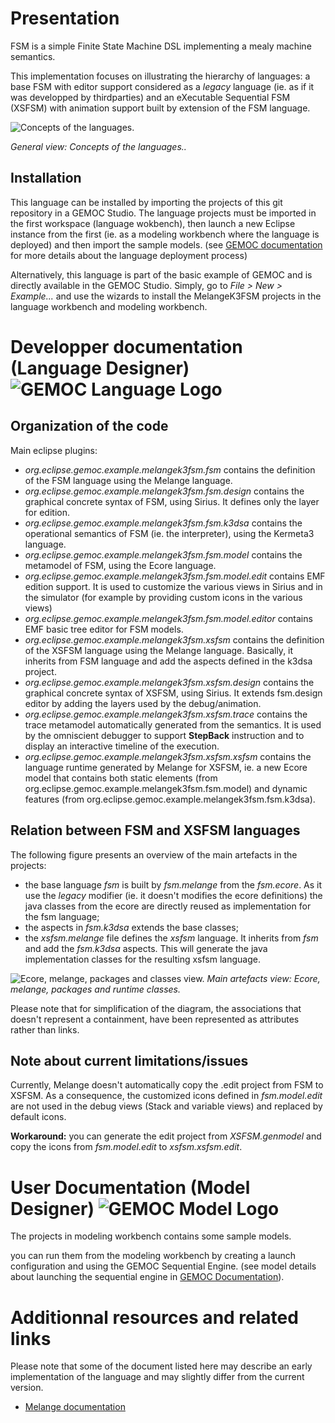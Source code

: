 # Presentation
FSM is a simple Finite State Machine DSL implementing a mealy machine semantics.

This implementation focuses on illustrating the hierarchy of languages: a base FSM with editor support 
considered as a _legacy_ language (ie. as if it was developped by thirdparties)
and an eXecutable Sequential FSM (XSFSM) with animation support built by extension of the FSM language.

![Concepts of the languages.](https://github.com/eclipse/gemoc-studio/raw/master/official_samples/sample.deployers/plugins/org.eclipse.gemoc.gemoc_language_workbench.sample.deployer/figures-gen/src/main/plantuml/MelangeK3FSM_language_concepts_figure.png)

*General view: Concepts of the languages..*

## Installation

This language can be installed by importing the projects of this git repository in a GEMOC Studio. 
The language projects must be imported in the first workspace (language wokbench), 
then launch a new Eclipse instance from the first (ie. as a modeling workbench where the language is deployed) 
and then import the sample models. 
(see [GEMOC documentation](http://gemoc.github.io/gemoc-studio/publish/guide/html_single/Guide.html#deploy-languages-chapter) 
for more details about the language deployment process)

Alternatively, this language is part of the basic example of GEMOC and is directly available in the GEMOC Studio. 
Simply, go to _File > New > Example..._ and use the wizards to install the MelangeK3FSM projects in the language workbench and modeling workbench. 

# Developper documentation (Language Designer) ![GEMOC Language Logo](http://gemoc.github.io/gemoc-studio/publish/guide/html_single/images/icons/IconeGemocLanguage_16.png)

## Organization of the code
Main eclipse plugins:
- _org.eclipse.gemoc.example.melangek3fsm.fsm_ contains the definition of the FSM language using the Melange language.
- _org.eclipse.gemoc.example.melangek3fsm.fsm.design_ contains the graphical concrete syntax of FSM, using Sirius. It defines only the layer for edition.
- _org.eclipse.gemoc.example.melangek3fsm.fsm.k3dsa_ contains the operational semantics of FSM (ie. the interpreter), using the Kermeta3 language.
- _org.eclipse.gemoc.example.melangek3fsm.fsm.model_ contains the metamodel of FSM, using the Ecore language.
- _org.eclipse.gemoc.example.melangek3fsm.fsm.model.edit_ contains EMF edition support. It is used to customize the various views in Sirius and in the simulator (for example by providing custom icons in the various views)
- _org.eclipse.gemoc.example.melangek3fsm.fsm.model.editor_ contains EMF basic tree editor for FSM models.
- _org.eclipse.gemoc.example.melangek3fsm.xsfsm_ contains the definition of the XSFSM language using the Melange language. Basically, it inherits from FSM language and add the aspects defined in the k3dsa project. 
- _org.eclipse.gemoc.example.melangek3fsm.xsfsm.design_ contains the graphical concrete syntax of XSFSM, using Sirius. It extends fsm.design editor by adding the layers used by the debug/animation.
- _org.eclipse.gemoc.example.melangek3fsm.xsfsm.trace_ contains the trace metamodel automatically generated from the semantics. It is used by the omniscient debugger to support __StepBack__ instruction and to display an interactive timeline of the execution.
- _org.eclipse.gemoc.example.melangek3fsm.xsfsm.xsfsm_ contains the language runtime generated by Melange for XSFSM, ie. a new Ecore model that contains both static elements (from org.eclipse.gemoc.example.melangek3fsm.fsm.model) 
and dynamic features (from org.eclipse.gemoc.example.melangek3fsm.fsm.k3dsa).

## Relation between FSM and XSFSM languages
The following figure presents an overview of the main artefacts in the projects:
- the base language _fsm_ is built by _fsm.melange_ from the _fsm.ecore_. As it use the _legacy_ modifier (ie. it doesn't modifies the ecore definitions) the java classes from the ecore are directly reused as implementation for the fsm language;
- the aspects in _fsm.k3dsa_ extends the base classes;
- the _xsfsm.melange_ file defines the _xsfsm_ language. It inherits from _fsm_ and add the _fsm.k3dsa_ aspects. This will generate the java implementation classes for the resulting xsfsm language.

![Ecore, melange, packages and classes view.](https://github.com/eclipse/gemoc-studio/raw/master/official_samples/sample.deployers/plugins/org.eclipse.gemoc.gemoc_language_workbench.sample.deployer/figures-gen/src/main/plantuml/MelangeK3FSM_language_figure.png)
*Main artefacts view: Ecore, melange, packages and runtime classes.*

Please note that for simplification of the diagram, the associations that doesn't represent a containment, have been represented as attributes rather than links.

## Note about current limitations/issues
Currently, Melange doesn't automatically copy the .edit project from FSM to XSFSM. As a consequence, the customized icons defined in _fsm.model.edit_ are 
not used in the debug views (Stack and variable views) and replaced by default icons.

__Workaround:__ you can generate the edit project from _XSFSM.genmodel_ and copy the icons from _fsm.model.edit_ to _xsfsm.xsfsm.edit_.


# User Documentation (Model Designer) ![GEMOC Model Logo](http://gemoc.github.io/gemoc-studio/publish/guide/html_single/images/icons/IconeGemocModel_16.png)

The projects in modeling workbench contains some sample models.

you can run them from the modeling workbench by creating a launch configuration and using the GEMOC Sequential Engine.
(see model details about launching the sequential engine in [GEMOC Documentation](http://gemoc.github.io/gemoc-studio/publish/guide/html_single/Guide.html#_executing_model_with_the_indexterm_primary_sequential_engine_primary_indexterm_sequential_engine)).

# Additionnal resources and related links
Please note that some of the document listed here may describe an early implementation of the language and may slightly differ from the current version.
- [Melange documentation](http://melange-lang.org/)
